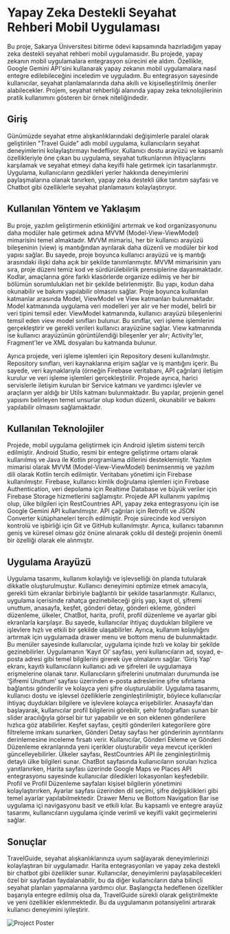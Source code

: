 # Yapay Zeka Destekli Seyahat Rehberi Mobil Uygulaması


Bu proje, Sakarya Üniversitesi bitirme ödevi kapsamında hazırladığım yapay zeka destekli seyahat rehberi mobil uygulamasıdır. Bu projede, yapay zekanın mobil uygulamalara entegrasyon sürecini ele aldım. Özellikle, Google Gemini API'sini kullanarak yapay zekanın mobil uygulamalara nasıl entegre edilebileceğini inceledim ve uyguladım. Bu entegrasyon sayesinde kullanıcılar, seyahat planlamalarında daha akıllı ve kişiselleştirilmiş öneriler alabilecekler. Projem, seyahat rehberliği alanında yapay zeka teknolojilerinin pratik kullanımını gösteren bir örnek niteliğindedir.

## Giriş
Günümüzde seyahat etme alışkanlıklarındaki değişimlerle paralel olarak geliştirilen "Travel Guide" adlı mobil uygulama, kullanıcıların seyahat deneyimlerini kolaylaştırmayı hedefliyor. Kullanıcı dostu arayüzü ve kapsamlı özellikleriyle öne çıkan bu uygulama, seyahat tutkunlarının ihtiyaçlarını karşılamak ve seyahat etmeyi daha keyifli hale getirmek için tasarlanmıştır. Uygulama, kullanıcıların gezdikleri yerler hakkında deneyimlerini paylaşmalarına olanak tanırken, yapay zeka destekli ülke tanıtım sayfası ve Chatbot gibi özelliklerle seyahat planlamasını kolaylaştırıyor.
## Kullanılan Yöntem ve Yaklaşım
Bu proje, yazılım geliştirmenin etkinliğini artırmak ve kod organizasyonunu daha modüler hale getirmek adına MVVM (Model-View-ViewModel) mimarisini temel almaktadır. MVVM mimarisi, her bir kullanıcı arayüzü bileşeninin (view) iş mantığından ayrılarak daha düzenli ve modüler bir kod yapısı sağlar. Bu sayede, proje boyunca kullanıcı arayüzü ve iş mantığı arasındaki ilişki daha açık bir şekilde tanımlanmıştır.
MVVM mimarisinin yanı sıra, proje düzeni temiz kod ve sürdürülebilirlik prensiplerine dayanmaktadır. Kodlar, amaçlarına göre farklı klasörlerde organize edilmiş ve her bir bölümün sorumlulukları net bir şekilde belirlenmiştir. Bu yapı, kodun daha okunabilir ve bakımı yapılabilir olmasını sağlar. Proje boyunca kullanılan katmanlar arasında Model, ViewModel ve View katmanları bulunmaktadır. Model katmanında uygulama veri modelleri yer alır ve her model, belirli bir veri tipini temsil eder. ViewModel katmanında, kullanıcı arayüzü bileşenlerini temsil eden view model sınıfları bulunur. Bu sınıflar, veri işleme işlemlerini gerçekleştirir ve gerekli verileri kullanıcı arayüzüne sağlar. View katmanında ise kullanıcı arayüzünün görüntülendiği bileşenler yer alır; Activity'ler, Fragment'ler ve XML dosyaları bu katmanda bulunur.

Ayrıca projede, veri işleme işlemleri için Repository deseni kullanılmıştır. Repository sınıfları, veri kaynaklarına erişim sağlar ve iş mantığını içerir. Bu sayede, veri kaynaklarıyla (örneğin Firebase veritabanı, API çağrıları) iletişim kurulur ve veri işleme işlemleri gerçekleştirilir. Projede ayrıca, harici servislerle iletişim kurulan bir Service katmanı ve yardımcı işlevler ve araçların yer aldığı bir Utils katmanı bulunmaktadır. Bu yapılar, projenin genel yapısını belirleyen temel unsurlar olup kodun düzenli, okunabilir ve bakımı yapılabilir olmasını sağlamaktadır.
## Kullanılan Teknolojiler
Projede, mobil uygulama geliştirmek için Android işletim sistemi tercih edilmiştir. Android Studio, resmi bir entegre geliştirme ortamı olarak kullanılmış ve Java ile Kotlin programlama dillerini desteklemiştir. Yazılım mimarisi olarak MVVM (Model-View-ViewModel) benimsenmiş ve yazılım dili olarak Kotlin tercih edilmiştir. Veritabanı yönetimi için Firebase kullanılmıştır. Firebase, kullanıcı kimlik doğrulama işlemleri için Firebase Authentication, veri depolama için Realtime Database ve büyük veriler için Firebase Storage hizmetlerini sağlamıştır. Projede API kullanımı yapılmış olup, ülke bilgileri için RestCountries API, yapay zeka entegrasyonu için ise Google Gemini API kullanılmıştır. API çağrıları için Retrofit ve JSON Converter kütüphaneleri tercih edilmiştir. Proje sürecinde kod versiyon kontrolü ve işbirliği için Git ve GitHub kullanılmıştır. Ayrıca, kullanıcı tabanının geniş ve küresel olması göz önüne alınarak çoklu dil desteği projenin önemli bir özelliği olarak ele alınmıştır.

## Uygulama Arayüzü
Uygulama tasarımı, kullanım kolaylığı ve işlevselliği ön planda tutularak dikkatle oluşturulmuştur. Kullanıcı deneyimini optimize etmek amacıyla, gerekli tüm ekranlar birbiriyle bağlantılı bir şekilde tasarlanmıştır. Kullanıcı, uygulama içerisinde rahatça gezinebileceği giriş yap, kayıt ol, şifremi unuttum, anasayfa, keşfet, gönderi detay, gönderi ekleme, gönderi düzenleme, ülkeler, ChatBot, harita, profil, profil düzenleme ve ayarlar gibi ekranlarla karşılaşır. Bu sayede, kullanıcılar ihtiyaç duydukları bilgilere ve işlevlere hızlı ve etkili bir şekilde ulaşabilirler. Ayrıca, kullanım kolaylığını artırmak için uygulamada drawer menu ve bottom menu de bulunmaktadır. Bu menüler sayesinde kullanıcılar, uygulama içinde hızlı ve kolay bir şekilde gezinebilirler.
Uygulamanın ‘Kayıt Ol’ sayfası, yeni kullanıcıların ad, soyad, e-posta adresi gibi temel bilgilerini girerek üye olmalarını sağlar. ‘Giriş Yap’ ekranı, kayıtlı kullanıcıların kullanıcı adı ve şifreleri ile uygulamaya erişmelerine olanak tanır. Kullanıcıların şifrelerini unutmaları durumunda ise ‘Şifremi Unuttum’ sayfası üzerinden e-posta adreslerine şifre sıfırlama bağlantısı gönderilir ve kolayca yeni şifre oluşturulabilir.
Uygulama tasarımı, kullanıcı dostu ve işlevsel özelliklerle zenginleştirilmiştir, böylece kullanıcılar ihtiyaç duydukları bilgilere ve işlevlere kolayca erişebilirler. Anasayfa'dan başlayarak, kullanıcılar profil bilgilerini görebilir, şehir fotoğrafları sunan bir slider aracılığıyla görsel bir tur yapabilir ve en son eklenen gönderilere hızlıca göz atabilirler. Keşfet sayfası, çeşitli gönderileri kategorilere göre filtreleme imkanı sunarken, Gönderi Detay sayfası her gönderinin ayrıntılarını derinlemesine inceleme fırsatı verir. Kullanıcılar, Gönderi Ekleme ve Gönderi Düzenleme ekranlarında yeni içerikler oluşturabilir veya mevcut içerikleri güncelleyebilirler. Ülkeler sayfası, RestCountries API ile zenginleştirilmiş detaylı ülke bilgileri sunar. ChatBot sayfasında kullanıcıların soruları hızlıca yanıtlanırken, Harita sayfası üzerinde Google Maps ve Places API entegrasyonu sayesinde kullanıcılar diledikleri lokasyonları keşfedebilir. Profil ve Profil Düzenleme sayfaları kişisel bilgilerin yönetimini kolaylaştırırken, Ayarlar sayfası üzerinden dil seçimi, şifre değişiklikleri gibi temel ayarlar yapılabilmektedir. Drawer Menu ve Bottom Navigation Bar ise uygulama içi navigasyonu basit ve etkili kılar. Bu kapsamlı ve entegre arayüz tasarımı, kullanıcıların uygulama içinde verimli ve keyifli vakit geçirmelerini sağlar.

## Sonuçlar 
TravelGuide, seyahat alışkanlıklarınıza uyum sağlayarak deneyimlerinizi kolaylaştıran bir uygulamadır. Harita entegrasyonları ve yapay zeka destekli bir chatbot gibi özellikler sunar. Kullanıcılar, deneyimlerini paylaşabilecekleri özel bir sayfadan faydalanabilir, bu da diğer kullanıcıların daha bilinçli seyahat planları yapmalarına yardımcı olur. Başlangıçta hedeflenen özellikler başarıyla entegre edilmiş olsa da, TravelGuide sürekli olarak geliştirilmekte ve yeni özellikler eklenmektedir. Bu da uygulamanın potansiyelini artırarak kullanıcı deneyimini iyileştirir.

![Project Poster](https://github.com/serdararici/TravelGuideMobileApp/blob/master/Foto-Poster.png?raw=true)
